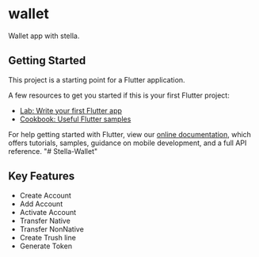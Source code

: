 # wallet

Wallet app with stella.

## Getting Started

This project is a starting point for a Flutter application.

A few resources to get you started if this is your first Flutter project:

- [Lab: Write your first Flutter app](https://flutter.dev/docs/get-started/codelab)
- [Cookbook: Useful Flutter samples](https://flutter.dev/docs/cookbook)

For help getting started with Flutter, view our
[online documentation](https://flutter.dev/docs), which offers tutorials,
samples, guidance on mobile development, and a full API reference.
"# Stella-Wallet" 

## Key Features
 - Create Account
 - Add Account
 - Activate Account
 - Transfer Native
 - Transfer NonNative
 - Create Trush line
 - Generate Token
